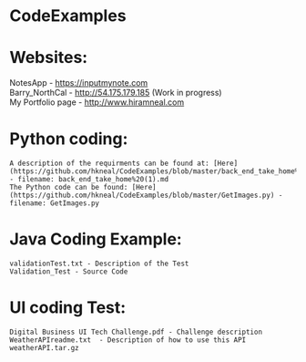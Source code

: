 # CodeExamples

# Websites:  
NotesApp - <https://inputmynote.com>  
Barry_NorthCal - <http://54.175.179.185>  (Work in progress)   
My Portfolio page - <http://www.hiramneal.com>

# Python coding:  
    A description of the requirments can be found at: [Here](https://github.com/hkneal/CodeExamples/blob/master/back_end_take_home%2520(1).md) - filename: back_end_take_home%20(1).md    
    The Python code can be found: [Here](https://github.com/hkneal/CodeExamples/blob/master/GetImages.py) - filename: GetImages.py 

# Java Coding Example:  
    validationTest.txt - Description of the Test
    Validation_Test - Source Code  
    
# UI coding Test:  
    Digital Business UI Tech Challenge.pdf - Challenge description  
    WeatherAPIreadme.txt  - Description of how to use this API  
    weatherAPI.tar.gz  
    
